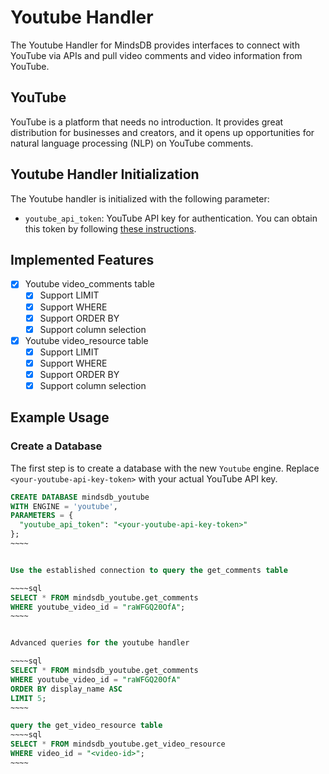 # Youtube Handler

The Youtube Handler for MindsDB provides interfaces to connect with YouTube via APIs and pull video comments and video information from YouTube.

## YouTube
YouTube is a platform that needs no introduction. It provides great distribution for businesses and creators, and it opens up opportunities for natural language processing (NLP) on YouTube comments.

## Youtube Handler Initialization

The Youtube handler is initialized with the following parameter:

- `youtube_api_token`: YouTube API key for authentication. You can obtain this token by following [these instructions](https://blog.hubspot.com/website/how-to-get-youtube-api-key).

## Implemented Features

- [x] Youtube video_comments table
  - [x] Support LIMIT
  - [x] Support WHERE
  - [x] Support ORDER BY
  - [x] Support column selection
- [x] Youtube video_resource table
  - [x] Support LIMIT
  - [x] Support WHERE
  - [x] Support ORDER BY
  - [x] Support column selection

## Example Usage

### Create a Database

The first step is to create a database with the new `Youtube` engine. Replace `<your-youtube-api-key-token>` with your actual YouTube API key.

```sql
CREATE DATABASE mindsdb_youtube
WITH ENGINE = 'youtube',
PARAMETERS = {
  "youtube_api_token": "<your-youtube-api-key-token>"  
};
~~~~


Use the established connection to query the get_comments table 

~~~~sql
SELECT * FROM mindsdb_youtube.get_comments
WHERE youtube_video_id = "raWFGQ20OfA";
~~~~


Advanced queries for the youtube handler

~~~~sql
SELECT * FROM mindsdb_youtube.get_comments
WHERE youtube_video_id = "raWFGQ20OfA"
ORDER BY display_name ASC
LIMIT 5;
~~~~

query the get_video_resource table
~~~~sql
SELECT * FROM mindsdb_youtube.get_video_resource
WHERE video_id = "<video-id>";
~~~~

